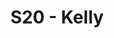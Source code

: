 ---
title: S20 - Kelly
color: Kelly
season: 20
photo: 
captain: Danny Hughes
quarterback: Jim Connolly
members: 
- Tony Britford
- Cameron Burrell
- Paul Guequierre
- Jeff Matarese
- Marek Malysa
- Patrick McIntyre
- Jack Miles
- Matt Nelson
- Patrick Sheeran
- Matt Thorpe
- Joe Walker
conference: Pitchers
record: 
  wins: 0
  losses: 1
---